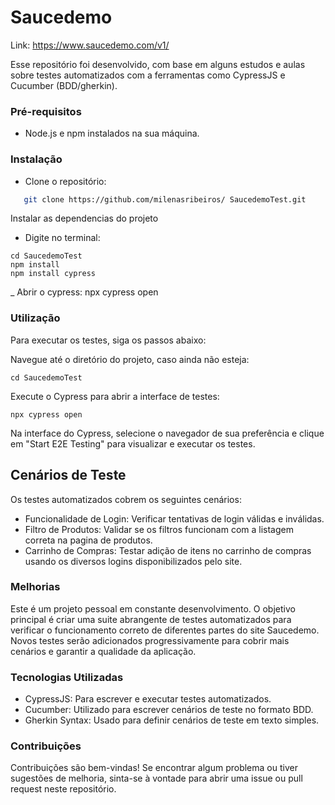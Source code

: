 # Saucedemo 

Link: https://www.saucedemo.com/v1/

Esse repositório foi desenvolvido, com base em alguns estudos e aulas sobre testes automatizados com a ferramentas como CypressJS e Cucumber (BDD/gherkin).

### Pré-requisitos
- Node.js e npm instalados na sua máquina.

### Instalação
-  Clone o repositório:
```bash
   git clone https://github.com/milenasribeiros/ SaucedemoTest.git

```

Instalar as dependencias do projeto
- Digite no terminal: 

```
cd SaucedemoTest
npm install
npm install cypress
```

_ Abrir o cypress: npx cypress open

### Utilização
Para executar os testes, siga os passos abaixo:

Navegue até o diretório do projeto, caso ainda não esteja:
```
cd SaucedemoTest
```

Execute o Cypress para abrir a interface de testes:
```
npx cypress open
```

Na interface do Cypress, selecione o navegador de sua preferência e clique em "Start E2E Testing" para visualizar e executar os testes.


## Cenários de Teste

Os testes automatizados cobrem os seguintes cenários:

- Funcionalidade de Login: Verificar tentativas de login válidas e inválidas.
- Filtro de Produtos: Validar se os filtros funcionam com a listagem correta na pagina de produtos.
- Carrinho de Compras: Testar adição de itens no carrinho de compras usando os diversos logins disponibilizados pelo site. 

### Melhorias 

Este é um projeto pessoal em constante desenvolvimento. O objetivo principal é criar uma suite abrangente de testes automatizados para verificar o funcionamento correto de diferentes partes do site Saucedemo. Novos testes serão adicionados progressivamente para cobrir mais cenários e garantir a qualidade da aplicação.

### Tecnologias Utilizadas
- CypressJS: Para escrever e executar testes automatizados.
- Cucumber: Utilizado para escrever cenários de teste no formato BDD.
- Gherkin Syntax: Usado para definir cenários de teste em texto simples.

### Contribuições
Contribuições são bem-vindas! Se encontrar algum problema ou tiver sugestões de melhoria, sinta-se à vontade para abrir uma issue ou pull request neste repositório.

